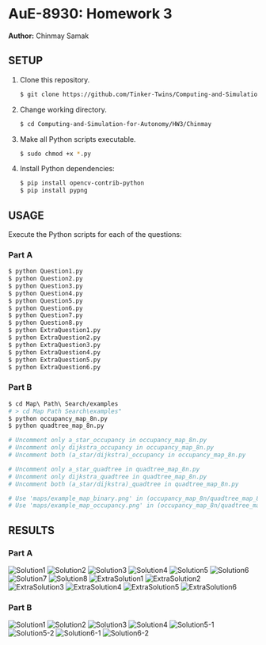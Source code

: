 # AuE-8930: Homework 3
**Author:** Chinmay Samak

## SETUP

1. Clone this repository.
    ```bash
    $ git clone https://github.com/Tinker-Twins/Computing-and-Simulation-for-Autonomy.git
    ```
2. Change working directory.
    ```bash
    $ cd Computing-and-Simulation-for-Autonomy/HW3/Chinmay
    ```
3. Make all Python scripts executable.
    ```bash
    $ sudo chmod +x *.py
    ```
4. Install Python dependencies:
    ```bash
    $ pip install opencv-contrib-python
    $ pip install pypng
    ```

## USAGE

Execute the Python scripts for each of the questions:

### Part A
```bash
$ python Question1.py
$ python Question2.py
$ python Question3.py
$ python Question4.py
$ python Question5.py
$ python Question6.py
$ python Question7.py
$ python Question8.py
$ python ExtraQuestion1.py
$ python ExtraQuestion2.py
$ python ExtraQuestion3.py
$ python ExtraQuestion4.py
$ python ExtraQuestion5.py
$ python ExtraQuestion6.py
```

### Part B
```bash
$ cd Map\ Path\ Search/examples
# > cd Map Path Search\examples"
$ python occupancy_map_8n.py
$ python quadtree_map_8n.py

# Uncomment only a_star_occupancy in occupancy_map_8n.py
# Uncomment only dijkstra_occupancy in occupancy_map_8n.py
# Uncomment both (a_star/dijkstra)_occupancy in occupancy_map_8n.py

# Uncomment only a_star_quadtree in quadtree_map_8n.py
# Uncomment only dijkstra_quadtree in quadtree_map_8n.py
# Uncomment both (a_star/dijkstra)_quadtree in quadtree_map_8n.py

# Use 'maps/example_map_binary.png' in (occupancy_map_8n/quadtree_map_8n).py
# Use 'maps/example_map_occupancy.png' in (occupancy_map_8n/quadtree_map_8n).py
```

## RESULTS

### Part A
![Solution1](Results/Part%20A/Solution1.png)
![Solution2](Results/Part%20A/Solution2.png)
![Solution3](Results/Part%20A/Solution3.png)
![Solution4](Results/Part%20A/Solution4.png)
![Solution5](Results/Part%20A/Solution5.png)
![Solution6](Results/Part%20A/Solution6.png)
![Solution7](Results/Part%20A/Solution7.png)
![Solution8](Results/Part%20A/Solution8.png)
![ExtraSolution1](Results/Part%20A/ExtraSolution1.png)
![ExtraSolution2](Results/Part%20A/ExtraSolution2.png)
![ExtraSolution3](Results/Part%20A/ExtraSolution3.png)
![ExtraSolution4](Results/Part%20A/ExtraSolution4.png)
![ExtraSolution5](Results/Part%20A/ExtraSolution5.png)
![ExtraSolution6](Results/Part%20A/ExtraSolution6.png)

### Part B
![Solution1](Results/Part%20B/Solution1.png)
![Solution2](Results/Part%20B/Solution2.png)
![Solution3](Results/Part%20B/Solution3.png)
![Solution4](Results/Part%20B/Solution4.png)
![Solution5-1](Results/Part%20B/Solution5-1.png)
![Solution5-2](Results/Part%20B/Solution5-2.png)
![Solution6-1](Results/Part%20B/Solution6-1.png)
![Solution6-2](Results/Part%20B/Solution6-2.png)